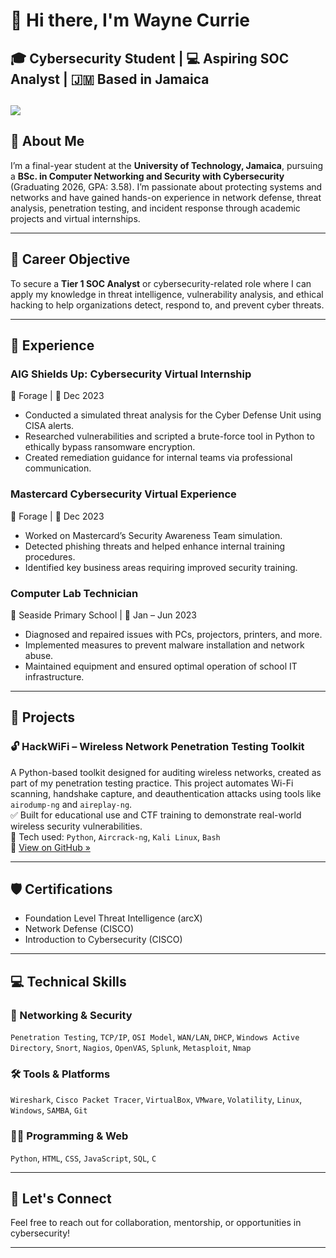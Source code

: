 # 👋 Hi there, I'm Wayne Currie  
🎓 Cybersecurity Student | 💻 Aspiring SOC Analyst | 🇯🇲 Based in Jamaica 
---
<a href="https://www.linkedin.com/in/wayne-currie-971176360/"><img src="https://img.shields.io/badge/-LinkedIn-0072b1?&style=for-the-badge&logo=linkedin&logoColor=white" /></a>
---

## 🧠 About Me  
I’m a final-year student at the **University of Technology, Jamaica**, pursuing a **BSc. in Computer Networking and Security with Cybersecurity** (Graduating 2026, GPA: 3.58). I’m passionate about protecting systems and networks and have gained hands-on experience in network defense, threat analysis, penetration testing, and incident response through academic projects and virtual internships.

---

## 🎯 Career Objective  
To secure a **Tier 1 SOC Analyst** or cybersecurity-related role where I can apply my knowledge in threat intelligence, vulnerability analysis, and ethical hacking to help organizations detect, respond to, and prevent cyber threats.

---
## 💼 Experience

### AIG Shields Up: Cybersecurity Virtual Internship  
📍 Forage | 📅 Dec 2023  
- Conducted a simulated threat analysis for the Cyber Defense Unit using CISA alerts.  
- Researched vulnerabilities and scripted a brute-force tool in Python to ethically bypass ransomware encryption.  
- Created remediation guidance for internal teams via professional communication.

### Mastercard Cybersecurity Virtual Experience  
📍 Forage | 📅 Dec 2023  
- Worked on Mastercard’s Security Awareness Team simulation.  
- Detected phishing threats and helped enhance internal training procedures. 
- Identified key business areas requiring improved security training.

### Computer Lab Technician  
📍 Seaside Primary School | 📅 Jan – Jun 2023  
- Diagnosed and repaired issues with PCs, projectors, printers, and more.  
- Implemented measures to prevent malware installation and network abuse.  
- Maintained equipment and ensured optimal operation of school IT infrastructure.

---

## 🧪 Projects
### 🔓 HackWiFi – Wireless Network Penetration Testing Toolkit  
A Python-based toolkit designed for auditing wireless networks, created as part of my penetration testing practice. This project automates Wi-Fi scanning, handshake capture, and deauthentication attacks using tools like `airodump-ng` and `aireplay-ng`.  
✅ Built for educational use and CTF training to demonstrate real-world wireless security vulnerabilities.  
🔧 Tech used: `Python`, `Aircrack-ng`, `Kali Linux`, `Bash`  
📎 [View on GitHub »](https://github.com/whoiscurrie/hackwifi)


---

## 🛡️ Certifications  
- Foundation Level Threat Intelligence (arcX)  
- Network Defense (CISCO)  
- Introduction to Cybersecurity (CISCO)

---

## 💻 Technical Skills  

### 🧵 Networking & Security  
`Penetration Testing`, `TCP/IP`, `OSI Model`, `WAN/LAN`, `DHCP`, `Windows Active Directory`, `Snort`, `Nagios`, `OpenVAS`, `Splunk`, `Metasploit`, `Nmap`

### 🛠 Tools & Platforms  
`Wireshark`, `Cisco Packet Tracer`, `VirtualBox`, `VMware`, `Volatility`, `Linux`, `Windows`, `SAMBA`, `Git`

### 🧑‍💻 Programming & Web  
`Python`, `HTML`, `CSS`, `JavaScript`, `SQL`, `C`

---

## 🚀 Let's Connect  
Feel free to reach out for collaboration, mentorship, or opportunities in cybersecurity!



---
